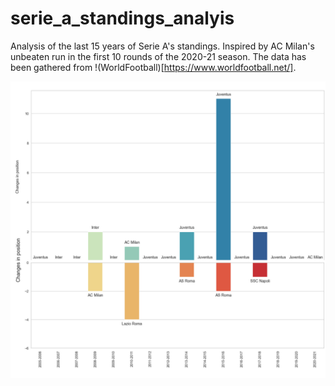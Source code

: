 # serie_a_standings_analyis
Analysis of the last 15 years of Serie A's standings. Inspired by AC Milan's unbeaten run in the first 10 rounds of the 2020-21 season.
The data has been gathered from !(WorldFootball)[https://www.worldfootball.net/]. 


![](combined_half_titles.jpg)
